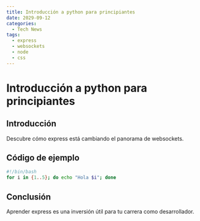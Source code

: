 ```yaml
---
title: Introducción a python para principiantes
date: 2029-09-12
categories:
  - Tech News
tags:
  - express
  - websockets
  - node
  - css
---
```


# Introducción a python para principiantes

## Introducción

Descubre cómo express está cambiando el panorama de websockets.

## Código de ejemplo

```bash
#!/bin/bash
for i in {1..5}; do echo "Hola $i"; done
```

## Conclusión

Aprender express es una inversión útil para tu carrera como desarrollador.